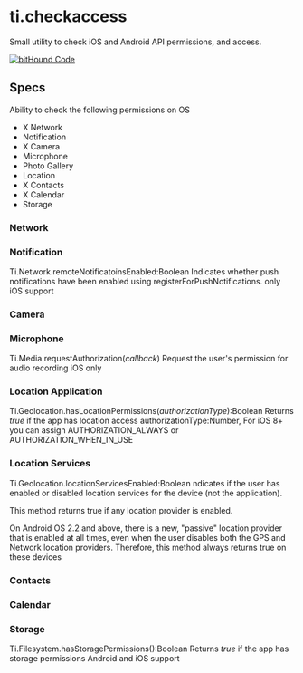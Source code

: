 # ti.checkaccess
Small utility to check iOS and Android API permissions, and access.

[![bitHound Code](https://www.bithound.io/github/leoafarias/ti.checkaccess/badges/code.svg)](https://www.bithound.io/github/leoafarias/ti.checkaccess)

## Specs
Ability to check the following permissions on OS
- X Network
- Notification
- X Camera
- Microphone
- Photo Gallery
- Location
- X Contacts
- X Calendar
- Storage

### Network

### Notification
Ti.Network.remoteNotificatoinsEnabled:Boolean
Indicates whether push notifications have been enabled using registerForPushNotifications.
only iOS support

### Camera

### Microphone
Ti.Media.requestAuthorization(*callback*)
Request the user's permission for audio recording
iOS only

### Location Application
Ti.Geolocation.hasLocationPermissions(*authorizationType*):Boolean
Returns *true* if the app has location access
authorizationType:Number, For iOS 8+ you can assign AUTHORIZATION_ALWAYS or AUTHORIZATION_WHEN_IN_USE

### Location Services 
Ti.Geolocation.locationServicesEnabled:Boolean
ndicates if the user has enabled or disabled location services for the device (not the application).

This method returns true if any location provider is enabled.

On Android OS 2.2 and above, there is a new, "passive" location provider that is enabled at all times, even when the user disables both the GPS and Network location providers. Therefore, this method always returns true on these devices

### Contacts


### Calendar


### Storage
Ti.Filesystem.hasStoragePermissions():Boolean
Returns *true* if the app has storage permissions
Android and iOS support

